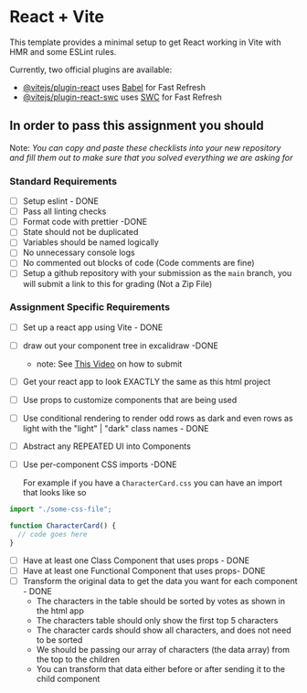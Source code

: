 # React + Vite

This template provides a minimal setup to get React working in Vite with HMR and some ESLint rules.

Currently, two official plugins are available:

- [@vitejs/plugin-react](https://github.com/vitejs/vite-plugin-react/blob/main/packages/plugin-react/README.md) uses [Babel](https://babeljs.io/) for Fast Refresh
- [@vitejs/plugin-react-swc](https://github.com/vitejs/vite-plugin-react-swc) uses [SWC](https://swc.rs/) for Fast Refresh





## In order to pass this assignment you should

Note:
_You can copy and paste these checklists into your new repository and fill them out to make sure that you solved everything we are asking for_

### Standard Requirements

- [ ] Setup eslint - DONE
- [ ] Pass all linting checks
- [ ] Format code with prettier -DONE
- [ ] State should not be duplicated
- [ ] Variables should be named logically
- [ ] No unnecessary console logs
- [ ] No commented out blocks of code (Code comments are fine)
- [ ] Setup a github repository with your submission as the `main` branch, you will submit a link to this for grading (Not a Zip File)

### Assignment Specific Requirements

- [ ] Set up a react app using Vite - DONE
- [ ] draw out your component tree in excalidraw -DONE
  - note: See [This Video](https://www.loom.com/share/13ad514f0d804dfeac6c1e487b2ae3dd) on how to submit
- [ ] Get your react app to look EXACTLY the same as this html project
- [ ] Use props to customize components that are being used
- [ ] Use conditional rendering to render odd rows as dark and even rows as light with the "light" | "dark" class names - DONE
- [ ] Abstract any REPEATED UI into Components
- [ ] Use per-component CSS imports -DONE

  For example if you have a `CharacterCard.css` you can have an import that looks like so

```jsx
import "./some-css-file";

function CharacterCard() {
  // code goes here
}
```

- [ ] Have at least one Class Component that uses props - DONE
- [ ] Have at least one Functional Component that uses props- DONE
- [ ] Transform the original data to get the data you want for each component - DONE
  - The characters in the table should be sorted by votes as shown in the html app
  - The characters table should only show the first top 5 characters
  - The character cards should show all characters, and does not need to be sorted
  - We should be passing our array of characters (the data array) from the top to the children
  - You can transform that data either before or after sending it to the child component

